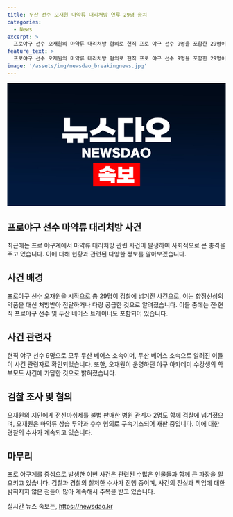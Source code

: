 ```yaml
---
title: 두산 선수 오재원 마약류 대리처방 연루 29명 송치
categories:
  - News
excerpt: >
  프로야구 선수 오재원의 마약류 대리처방 혐의로 현직 프로 야구 선수 9명을 포함한 29명이 검찰에 넘겨졌다. 서울 강남경찰서는 오재원에게 향정신성의약품을 대신 처방받아 전달하거나 다량 공급한 혐의로 검찰에 송치했다. 또한 이에 가담한 13명의 전·현직 프로야구 선수와 두산 베어스 트레이너 1명도 확인됐다. 또한 야구 아카데미 수강생의 학부모도 오재원의 부탁을 받고 범행에 가담한 것으로 조사됐다.오재원은 마약류 상습 투약과 수수 혐의로 구속기소돼 있다. 
feature_text: >
  프로야구 선수 오재원의 마약류 대리처방 혐의로 현직 프로 야구 선수 9명을 포함한 29명이 검찰에 넘겨졌다. 서울 강남경찰서는 오재원에게 향정신성의약품을 대신 처방받아 전달하거나 다량 공급한 혐의로 검찰에 송치했다. 또한 이에 가담한 13명의 전·현직 프로야구 선수와 두산 베어스 트레이너 1명도 확인됐다. 또한 야구 아카데미 수강생의 학부모도 오재원의 부탁을 받고 범행에 가담한 것으로 조사됐다.오재원은 마약류 상습 투약과 수수 혐의로 구속기소돼 있다. 
image: '/assets/img/newsdao_breakingnews.jpg'
---
```


<p><img src="/assets/img/newsdao_breakingnews.jpg" alt="flaretime 속보" /></p>

<h2 data-ke-size="size26">프로야구 선수 마약류 대리처방 사건</h2>

<p data-ke-size="size16">최근에는 프로 야구계에서 마약류 대리처방 관련 사건이 발생하여 사회적으로 큰 충격을 주고 있습니다. 이에 대해 현황과 관련된 다양한 정보를 알아보겠습니다.</p>

<h2 data-ke-size="size24">사건 배경</h2>

<p data-ke-size="size16">프로야구 선수 오재원을 시작으로 총 29명이 검찰에 넘겨진 사건으로, 이는 향정신성의약품을 대신 처방받아 전달하거나 다량 공급한 것으로 알려졌습니다. 이들 중에는 전·현직 프로야구 선수 및 두산 베어스 트레이너도 포함되어 있습니다.</p>

<h2 data-ke-size="size24">사건 관련자</h2>

<p data-ke-size="size16">현직 야구 선수 9명으로 모두 두산 베어스 소속이며, 두산 베어스 소속으로 알려진 이들이 사건 관련자로 확인되었습니다. 또한, 오재원이 운영하던 야구 아카데미 수강생의 학부모도 사건에 가담한 것으로 밝혀졌습니다. </p>

<h2 data-ke-size="size24">검찰 조사 및 혐의</h2>

<p data-ke-size="size16">오재원의 지인에게 전신마취제를 불법 판매한 병원 관계자 2명도 함께 검찰에 넘겨졌으며, 오재원은 마약류 상습 투약과 수수 혐의로 구속기소되어 재판 중입니다. 이에 대한 경찰의 수사가 계속되고 있습니다.</p>

<h2 data-ke-size="size24">마무리</h2>

<p data-ke-size="size16">프로 야구계를 중심으로 발생한 이번 사건은 관련된 수많은 인물들과 함께 큰 파장을 일으키고 있습니다. 검찰과 경찰의 철저한 수사가 진행 중이며, 사건의 진실과 책임에 대한 밝혀지지 않은 점들이 많아 계속해서 주목을 받고 있습니다.</p>
실시간 뉴스 속보는, <a href="https://newsdao.kr" rel="dofollow">https://newsdao.kr</a>


